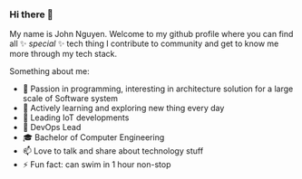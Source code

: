 ### Hi there 👋

My name is John Nguyen. Welcome to my github profile where you can find all ✨ _special_ ✨ tech thing I contribute to community and get to know me more through my tech stack.

Something about me:

- 🔭 Passion in programming, interesting in architecture solution for a large scale of Software system
- 🌱 Actively learning and exploring new thing every day
- 👯 Leading IoT developments
- 🚒 DevOps Lead
- 🎓 Bachelor of Computer Engineering
- 📫 Love to talk and share about technology stuff
- ⚡ Fun fact: can swim in 1 hour non-stop
